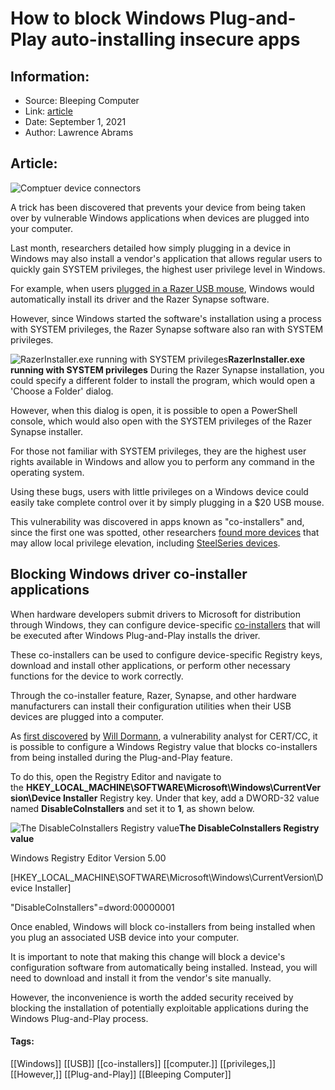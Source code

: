 # How to block Windows Plug-and-Play auto-installing insecure apps
### 

## Information:
+ Source: Bleeping Computer
+ Link: [article](https://www.bleepingcomputer.com/news/microsoft/how-to-block-windows-plug-and-play-auto-installing-insecure-apps/)
+ Date: September 1, 2021
+ Author: Lawrence Abrams


## Article:
![Comptuer device connectors](https://www.bleepstatic.com/content/hl-images/2021/09/01/usb-plug-and-play.jpg)


A trick has been discovered that prevents your device from being taken over by vulnerable Windows applications when devices are plugged into your computer.


Last month, researchers detailed how simply plugging in a device in Windows may also install a vendor's application that allows regular users to quickly gain SYSTEM privileges, the highest user privilege level in Windows.


For example, when users [plugged in a Razer USB mouse](https://www.bleepingcomputer.com/news/security/razer-bug-lets-you-become-a-windows-10-admin-by-plugging-in-a-mouse/), Windows would automatically install its driver and the Razer Synapse software.


However, since Windows started the software's installation using a process with SYSTEM privileges, the Razer Synapse software also ran with SYSTEM privileges.



![RazerInstaller.exe running with SYSTEM privileges](https://www.bleepstatic.com/images/news/security/vulnerabilities/r/razer/razer-lpe-driver/razer-process-properties.jpg)**RazerInstaller.exe running with SYSTEM privileges**
During the Razer Synapse installation, you could specify a different folder to install the program, which would open a 'Choose a Folder' dialog.


However, when this dialog is open, it is possible to open a PowerShell console, which would also open with the SYSTEM privileges of the Razer Synapse installer.


For those not familiar with SYSTEM privileges, they are the highest user rights available in Windows and allow you to perform any command in the operating system. 


Using these bugs, users with little privileges on a Windows device could easily take complete control over it by simply plugging in a $20 USB mouse.


This vulnerability was discovered in apps known as "co-installers" and, since the first one was spotted, other researchers [found more devices](https://twitter.com/_MG_/status/1431426497286328325) that may allow local privilege elevation, including [SteelSeries devices](https://www.bleepingcomputer.com/news/security/steelseries-bug-gives-windows-10-admin-rights-by-plugging-in-a-device/).


Blocking Windows driver co-installer applications
-------------------------------------------------


When hardware developers submit drivers to Microsoft for distribution through Windows, they can configure device-specific [co-installers](https://docs.microsoft.com/en-us/windows-hardware/drivers/install/co-installer-functionality) that will be executed after Windows Plug-and-Play installs the driver.


These co-installers can be used to configure device-specific Registry keys, download and install other applications, or perform other necessary functions for the device to work correctly.


Through the co-installer feature, Razer, Synapse, and other hardware manufacturers can install their configuration utilities when their USB devices are plugged into a computer.


As [first discovered](https://twitter.com/wdormann/status/1432703702079508480?s=12) by [Will Dormann](https://twitter.com/wdormann), a vulnerability analyst for CERT/CC, it is possible to configure a Windows Registry value that blocks co-installers from being installed during the Plug-and-Play feature.


To do this, open the Registry Editor and navigate to the **HKEY\_LOCAL\_MACHINE\SOFTWARE\Microsoft\Windows\CurrentVersion\Device Installer** Registry key. Under that key, add a DWORD-32 value named **DisableCoInstallers** and set it to **1**, as shown below.



![The DisableCoInstallers Registry value](https://www.bleepstatic.com/images/news/Microsoft/vulnerabilities/c/coinstallers/block-coinstallers/disable-coinstallers-registry.jpg)**The DisableCoInstallers Registry value**

Windows Registry Editor Version 5.00


[HKEY\_LOCAL\_MACHINE\SOFTWARE\Microsoft\Windows\CurrentVersion\Device Installer]  

"DisableCoInstallers"=dword:00000001



Once enabled, Windows will block co-installers from being installed when you plug an associated USB device into your computer.


It is important to note that making this change will block a device's configuration software from automatically being installed. Instead, you will need to download and install it from the vendor's site manually.


However, the inconvenience is worth the added security received by blocking the installation of potentially exploitable applications during the Windows Plug-and-Play process.




#### Tags:
[[Windows]] [[USB]] [[co-installers]] [[computer.]] [[privileges,]] [[However,]] [[Plug-and-Play]] [[Bleeping Computer]]
